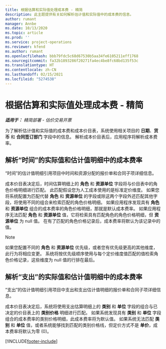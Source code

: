 ```yaml
---
title: 根据估算和实际值处理成本费 - 精简
description: 此主题提供有关如何解析估计值和实际值中的成本费的信息。
author: rumant
manager: Annbe
ms.date: 10/13/2020
ms.topic: article
ms.prod: ''
ms.service: project-operations
ms.reviewer: kfend
ms.author: rumant
ms.openlocfilehash: bbb79fdc5c68d67530b5aa34fe6105211eff1768
ms.sourcegitcommit: fa32b1893286f20271fa4ec4be8fc68bd135f53c
ms.translationtype: HT
ms.contentlocale: zh-CN
ms.lasthandoff: 02/15/2021
ms.locfileid: "5274538"
---
```

# <a name="resolve-cost-prices-on-estimates-and-actuals---lite"></a>根据估算和实际值处理成本费 - 精简

_**适用于：** 精简部署 - 估价交易开票_

为了解析估计值和实际值的成本费和成本价目表，系统使用相关项目的 **日期**、**货币** 和 **合同签订部门** 字段中的信息。 解析成本价目表后，应用程序将解析成本费率。

## <a name="resolving-cost-rates-on-actual-and-estimate-lines-for-time"></a>解析“时间”的实际值和估计值明细中的成本费率

“时间”的估计值明细引用项目中时间和资源分配的报价单和合同子项详细信息。

成本价目表决定后，时间估算明细上的 **角色** 和 **资源单位** 字段将与价目表中的角色价格明细进行匹配。 此匹配假设您为人工成本使用的是标准定价维度。 如果您将系统配置为匹配代替 **角色** 和 **资源单位** 的字段或除这两个字段外还匹配其他字段，将使用不同的组合来检索匹配的角色价格明细。 如果应用程序发现具有 **角色** 和 **资源单位** 组合的成本费率的角色价格明细，那就是默认成本费率。 如果应用程序无法匹配 **角色** 和 **资源单位** 值，它将检索具有匹配角色的角色价格明细，但 **资源单位** 为 null 值。 在有了匹配的角色价格记录后，成本费率将默认为该记录中的值。 

> [!NOTE]
> 如果您配置不同的 **角色** 和 **资源单位** 优先级，或者您有优先级更高的其他维度，此行为将相应变更。 系统将按优先级顺序使用与每个定价维度值匹配的值检索角色价格记录，这些维度为 null 值的行排在最后。

## <a name="resolving-cost-rates-on-actual-and-estimate-lines-for-expense"></a>解析“支出”的实际值和估计值明细中的成本费率

“支出”的估计值明细引用项目中支出和支出估计值明细的报价单和合同子项详细信息。

成本价目表决定后，系统将使用支出估算明细上的 **类别** 和 **单位** 字段的组合与已决定的价目表上的 **类别价格** 明细进行匹配。 如果系统发现具有 **类别** 和 **单位** 字段组合的成本费率的类别价格明细，此成本费率将为默认值。 如果系统无法匹配 **类别** 和 **单位** 值，或者系统能够找到匹配的类别价格线，但定价方式不是 **单价**，成本费率将默认为零 (0)。


[!INCLUDE[footer-include](../../includes/footer-banner.md)]